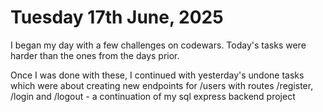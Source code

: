# Tuesday 17th June, 2025

I began my day with a few challenges on codewars. Today's tasks were harder than the ones from the days prior.

Once I was done with these, I continued with yesterday's undone tasks which were about creating new endpoints for /users with routes /register, /login and /logout - a continuation of my sql express backend project
